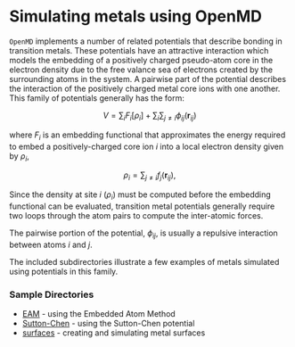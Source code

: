 # Simulating metals using OpenMD

`OpenMD` implements a number of related potentials that describe
bonding in transition metals. These potentials have an attractive
interaction which models the embedding of a positively charged
pseudo-atom core in the electron density due to the free valance sea
of electrons created by the surrounding atoms in the system.  A
pairwise part of the potential describes the interaction of the
positively charged metal core ions with one another.  This family of
potentials generally has the form:

$$
V  =  \sum_{i} F_{i}\left[\rho_{i}\right] + \sum_{i} \sum_{j \neq i}
\phi_{ij}(\mathbf{r}_{ij})
$$

where $F_{i}$ is an embedding functional that approximates the energy
required to embed a positively-charged core ion $i$ into a local
electron density given by $\rho_{i}$,

$$
\rho_{i}   =  \sum_{j \neq i} f_{j}(\mathbf{r}_{ij}),
$$

Since the density at site $i$ ($\rho_i$) must be computed before the
embedding functional can be evaluated, transition metal potentials
generally require two loops through the atom pairs to compute the
inter-atomic forces.

The pairwise portion of the potential, $\phi_{ij}$, is usually a
repulsive interaction between atoms $i$ and $j$.

The included subdirectories illustrate a few examples of metals simulated
using potentials in this family.

### Sample Directories

+ [EAM](EAM/README.md) - using the Embedded Atom Method
+ [Sutton-Chen](Sutton-Chen/README.md) - using the Sutton-Chen potential
+ [surfaces](surfaces/README.md) - creating and simulating metal surfaces
